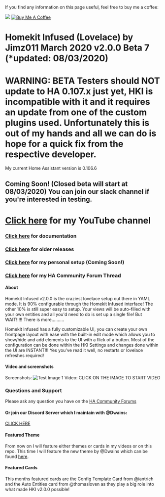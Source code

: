 If you find any information on this page useful, feel free to buy me a coffee: 

<a href="https://paypal.me/JimmySchings" target="_blank"><img src="https://github.com/jimz011/homeassistant/blob/master/docs/paypal-donate-button.png" ></a>
<a href="https://www.buymeacoffee.com/w8Jnf6Hit" target="_blank"><img src="https://www.buymeacoffee.com/assets/img/custom_images/orange_img.png" alt="Buy Me A Coffee" style="height: auto !important;width: auto !important;" ></a>
# Homekit Infused (Lovelace) by Jimz011 March 2020 v2.0.0 Beta 7 (*updated: 08/03/2020)
# WARNING: BETA Testers should NOT update to HA 0.107.x just yet, HKI is incompatible with it and it requires an update from one of the custom plugins used. Unfortunately this is out of my hands and all we can do is hope for a quick fix from the respective developer.

My current Home Assistant version is 0.106.6

## Coming Soon! (Closed beta will start at 08/03/2020) You can join our slack channel if you're interested in testing.

# [Click here](https://www.youtube.com/channel/UCYfcLj3IuQ-1mrnqgCk8f0w) for my YouTube channel
### [Click here](https://jimz011.github.io/homekit-infused/) for documentation
### [Click here](https://github.com/jimz011/homekit-infused/releases) for older releases
### [Click here](https://github.com/jimz011/homekit-infused/tree/personal) for my personal setup (Coming Soon!)
### [Click here](https://community.home-assistant.io/t/homekit-infused-hki-v0-13-3/117086/1) for my HA Community Forum Thread

#### About
Homekit Infused v2.0.0 is the craziest lovelace setup out there in YAML mode. It is 90% configurable through the Homekit Infused interface! The other 10% is still super easy to setup. Your views will be auto-filled with your own entities and all you'd need to do is set up a single file! But WAIT!!!!! There is more..........

Homekit Infused has a fully customizable UI, you can create your own frontpage layout with ease with the built-in edit mode which allows you to show/hide and add elements to the UI with a flick of a button. Most of the configuration can be done within the HKI Settings and changes done within the UI are INSTANT!!! Yes you've read it well, no restarts or lovelace refreshes required!

#### Video and screenshots
Screenshots:
![Test Image 1](HiShoot_20200402_013646.png.png)
Video: CLICK ON THE IMAGE TO START VIDEO

### Questions and Support

Please ask any question you have on the [HA Community Forums](https://community.home-assistant.io/t/homekit-infused-hki-v0-13-3/117086/1)

#### Or join our Discord Server which I maintain with @Dwains:
[CLICK HERE](https://discord.gg/WZvK4Cb)

#### Featured Theme
From now on I will feature either themes or cards in my videos or on this repo. This time I will feature the new theme by @Dwains which can be found [here](https://github.com/dwainscheeren/lovelace-dwains-theme).

#### Featured Cards
This months featured cards are the Config Template Card from @iantrich and the Auto Entities card from @thomasloven as they play a big role into what made HKI v2.0.0 possible!
